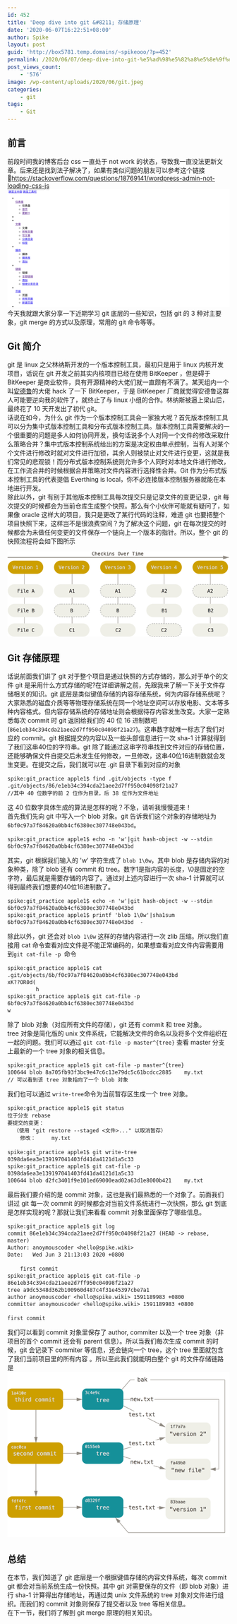 ```yaml
---
id: 452
title: 'Deep dive into git &#8211; 存储原理'
date: '2020-06-07T16:22:51+08:00'
author: Spike
layout: post
guid: 'http://box5781.temp.domains/~spikeooo/?p=452'
permalink: /2020/06/07/deep-dive-into-git-%e5%ad%98%e5%82%a8%e5%8e%9f%e7%90%86/
post_views_count:
    - '576'
image: /wp-content/uploads/2020/06/git.jpeg
categories:
    - git
tags:
    - Git
---
```


## 前言

前段时间我的博客后台 css 一直处于 not work 的状态，导致我一直没法更新文章。后来还是找到法子解决了，如果有类似问题的朋友可以参考这个链接🔗<https://stackoverflow.com/questions/18769141/wordpress-admin-not-loading-css-js>  
![](/assets/wp-content/uploads/2020/06/wordpress-博客-css-失效-1024x542.png)  
今天我就跟大家分享一下近期学习 git 底层的一些知识，包括 git 的 3 种对主要象，git merge 的方式以及原理，常用的 git 命令等等。

## Git 简介

git 是 linux 之父林纳斯开发的一个版本控制工具，最初只是用于 linux 内核开发项目，话说在 git 开发之前其实内核项目已经在使用 BitKeeper ，但是碍于 BitKeeper 是商业软件，具有开源精神的大佬们就一直颇有不满了。某天组内一个叫[安德鲁](https://zh.wikipedia.org/wiki/%E5%AE%89%E5%BE%B7%E9%AD%AF%C2%B7%E5%9E%82%E9%B3%A9 "安德鲁")的大佬 hack 了一下 BitKeeper，于是 BitKeeper 厂商就觉得安德鲁这群人可能要逆向我的软件了，就终止了与 linux 小组的合作。林纳斯被逼上梁山后，最终花了 10 天开发出了初代 git。  
话说在如今，为什么 git 作为一个版本控制工具会一家独大呢？首先版本控制工具可以分为集中式版本控制工具和分布式版本控制工具。版本控制工具需要解决的一个很重要的问题是多人如何协同开发，换句话说多个人对同一个文件的修改采取什么策略合并？集中式版本控制系统给出的方案是决定权由单点控制，当有人对某个个文件进行修改时就对文件进行加锁，其余人则被禁止对文件进行变更，这就是我们常见的悲观锁！而分布式版本控制系统则允许多个人同时对本地文件进行修改，在工作流合并的时候根据合并策略对文件内容进行选择性合并。Git 作为分布式版本控制工具的代表提倡 Everthing is local，你不必连接版本控制服务器就能在本地进行开发。  
除此以外，git 有别于其他版本控制工具每次提交只是记录文件的变更记录，git 每次提交的时候都会为当前仓库生成整个快照。那么有个小伙伴可能就有疑问了，如果像 oracle 这样大的项目，我只是更改了某行代码的注释，难道 git 也要把整个项目快照下来，这样岂不是很浪费空间？为了解决这个问题，git 在每次提交的时候都会为未做任何变更的文件保存一个链向上一个版本的指针。所以，整个 git 的快照流程将会如下图所示

![](/assets/wp-content/uploads/2020/06/git-snapshots.png)

## Git 存储原理

话说前面我们讲了 git 对于整个项目是通过快照的方式存储的，那么对于单个的文件 git 是采用什么方式存储的呢?在详细讲解之前，先跟我来了解一下关于文件存储相关的知识。git 底层是类似键值存储的内容存储系统，何为内容存储系统呢？大家熟悉的磁盘介质等等物理存储系统在同一个地址空间可以存放电影、文本等多种内容格式。但内容存储系统的存储地址则会根据待存内容发生改变。大家一定熟悉每次 commit 时 git 返回给我们的 40 位 16 进制数吧(`86e1eb34c394cda21aee2d7ff950c04098f21a27`)。这串数字就唯一标志了我们对应的 commit。git 根据提交的内容以及一些头部信息进行一次 sha-1 计算就得到了我们这串40位的字符串。git 除了能通过这串字符串找到文件对应的存储位置，还能够确保文件自提交后未发生任何修改，一旦修改，这串40位16进制数就会发生变更。在提交之后，我们就可以在 .git 目录下看到对应的对象

```shell
spike:git_practice apple1$ find .git/objects -type f
.git/objects/86/e1eb34c394cda21aee2d7ff950c04098f21a27
//其中 40 位数字的前 2 位作为目录，后 38 位作为文件地址
```

这 40 位数字具体生成的算法是怎样的呢？不急，请听我慢慢道来！  
首先我们先向 git 中写入一个 blob 对象。git 告诉我们这个对象的存储地址为 `6bf0c97a7f84620a0bb4cf6380ec307748e043bd`。

```shell
spike:git_practice apple1$ echo -n 'w'|git hash-object -w --stdin
6bf0c97a7f84620a0bb4cf6380ec307748e043bd
```

其实，git 根据我们输入的 'w' 字符生成了 `blob 1\0w`，其中 blob 是存储内容的对象种类，除了 blob 还有 commit 和 tree。数字1是指内容的长度，\\0是固定的空字符，最后就是需要存储的内容了。通过对上述内容进行一次 sha-1 计算就可以得到最终我们想要的40位16进制数了。

```shell
spike:git_practice apple1$ echo -n 'w'|git hash-object -w --stdin
6bf0c97a7f84620a0bb4cf6380ec307748e043bd
spike:git_practice apple1$ printf 'blob 1\0w'|sha1sum
6bf0c97a7f84620a0bb4cf6380ec307748e043bd  -
```

除此以外，git 还会对 `blob 1\0w` 这样的存储内容进行一次 zlib 压缩。所以我们直接用 cat 命令查看对应文件是不能正常编码的，如果想查看对应文件内容需要用到`git cat-file -p `命令

```
spike:git_practice apple1$ cat .git/objects/6b/f0c97a7f84620a0bb4cf6380ec307748e043bd
xK??OR0d(
         h
spike:git_practice apple1$ git cat-file -p 6bf0c97a7f84620a0bb4cf6380ec307748e043bd
w
```

除了 blob 对象（对应所有文件的存储），git 还有 commit 和 tree 对象。  
tree 对象是简化版的 unix 文件系统，它能解决文件的命名以及将多个文件组织在一起的问题。我们可以通过 `git cat-file -p master^{tree}` 查看 master 分支上最新的一个 tree 对象的相关信息。

```shell
spike:git_practice apple1$ git cat-file -p master^{tree}
100644 blob 8a705fb93f3bc9e47c6c13e79dc5c61bcdcc2885    my.txt
// 可以看到该 tree 对象指向了一个 blob 对象
```

我们也可以通过 `write-tree`命令为当前暂存区生成一个 tree 对象。

```
spike:git_practice apple1$ git status
位于分支 rebase
要提交的变更：
  （使用 "git restore --staged <文件>..." 以取消暂存）
    修改：     my.txt

spike:git_practice apple1$ git write-tree
0398da6ea3e139197041403fd41da4121d1a5c33
spike:git_practice apple1$ git cat-file -p 0398da6ea3e139197041403fd41da4121d1a5c33
100644 blob d2fc3401f9e101ed69000ead02a63d1e8000b421    my.txt
```

最后我们要介绍的是 commit 对象，这也是我们最熟悉的一个对象了。前面我们讲过 git 每一次 commit 的时候都会对当前文件系统进行一次快照，那么 git 到底是怎样实现的呢？那就让我们来看看 commit 对象里面保存了哪些信息。

```shell
spike:git_practice apple1$ git log
commit 86e1eb34c394cda21aee2d7ff950c04098f21a27 (HEAD -> rebase, master)
Author: anoymouscoder <hello@spike.wiki>
Date:   Wed Jun 3 21:13:03 2020 +0800

    first commit
spike:git_practice apple1$ git cat-file -p 86e1eb34c394cda21aee2d7ff950c04098f21a27
tree a9dc5348d362b100960d487c4f31e45397cbe7a1
author anoymouscoder <hello@spike.wiki> 1591189983 +0800
committer anoymouscoder <hello@spike.wiki> 1591189983 +0800

first commit
```

我们可以看到 commit 对象里保存了 author, commiter 以及一个 tree 对象（非项目的首个 commit 还会有 parent 信息）。所以当我们每次生成 commit 的时候，git 会记录下 commiter 等信息，还会链向一个 tree，这个 tree 里面就包含了我们当前项目里的所有内容 。所以至此我们就能明白整个 git 的文件存储链路是  
![](/assets/wp-content/uploads/2020/06/git-objects-存储.png)

## 总结

在本节，我们知道了 git 底层是一个根据键值存储的内容文件系统，每次 commit git 都会对当前系统生成一份快照。其中 git 对需要保存的文件（即 blob 对象）进行 sha-1 计算得出存储地址，再通过类 unix 文件系统的 tree 对象对文件进行组织。而我们的 commit 对象则保存了提交者以及 tree 等相关信息。  
在下一节，我们将了解到 git merge 原理的相关知识。